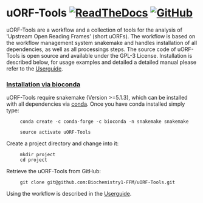 # uORF-Tools [![ReadTheDocs](https://readthedocs.org/projects/uorf-tools/badge/?version=latest)](https://uorf-tools.readthedocs.io/en/latest/index.html) [![GitHub](https://img.shields.io/github/tag/Biochemistry1-FFM/uORF-Tools.svg)](https://github.com/Biochemistry1-FFM/uORF-Tools)
uORF-Tools are a workflow and a collection of tools for the analysis of 'Upstream Open Reading Frames' (short uORFs).
The workflow is based on the workflow management system snakemake and handles installation of all dependencies,
as well as all processings steps. The source code of uORF-Tools is open source and available under the GPL-3 License.
Installation is described below, for usage examples and detailed a detailed manual please refer to the [Userguide](https://uorf-tools.readthedocs.io/en/latest/index.html).

### <u>Installation via bioconda</u>

uORF-Tools require snakemake (Version >=5.1.3), which can be installed with all dependencies via [conda](https://conda.io/docs/install/quick.html). Once you have conda installed simply type:

         conda create -c conda-forge -c bioconda -n snakemake snakemake
         
         source activate uORF-Tools

Create a project directory and change into it:

         mkdir project
         cd project

Retrieve the uORF-Tools from GitHub:

         git clone git@github.com:Biochemistry1-FFM/uORF-Tools.git

Using the workflow is described in the [Userguide](https://uorf-tools.readthedocs.io/en/latest/index.html).
